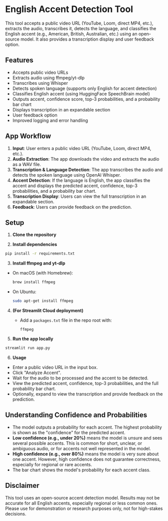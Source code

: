 # English Accent Detection Tool

This tool accepts a public video URL (YouTube, Loom, direct MP4, etc.), extracts the audio, transcribes it, detects the language, and classifies the English accent (e.g., American, British, Australian, etc.) using an open-source model. It also provides a transcription display and user feedback option.

## Features
- Accepts public video URLs
- Extracts audio using ffmpeg/yt-dlp
- Transcribes using Whisper
- Detects spoken language (supports only English for accent detection)
- Classifies English accent (using HuggingFace SpeechBrain model)
- Outputs accent, confidence score, top-3 probabilities, and a probability bar chart
- Displays transcription in an expandable section
- User feedback option
- Improved logging and error handling

## App Workflow
1. **Input**: User enters a public video URL (YouTube, Loom, direct MP4, etc.).
2. **Audio Extraction**: The app downloads the video and extracts the audio as a WAV file.
3. **Transcription & Language Detection**: The app transcribes the audio and detects the spoken language using OpenAI Whisper.
4. **Accent Detection**: If the language is English, the app classifies the accent and displays the predicted accent, confidence, top-3 probabilities, and a probability bar chart.
5. **Transcription Display**: Users can view the full transcription in an expandable section.
6. **Feedback**: Users can provide feedback on the prediction.

## Setup

1. **Clone the repository**

2. **Install dependencies**

```bash
pip install -r requirements.txt
```

3. **Install ffmpeg and yt-dlp**

- On macOS (with Homebrew):
  ```bash
  brew install ffmpeg
  ```
- On Ubuntu:
  ```bash
  sudo apt-get install ffmpeg
  ```

4. **(For Streamlit Cloud deployment)**
   - Add a `packages.txt` file in the repo root with:
     ```
     ffmpeg
     ```

5. **Run the app locally**

```bash
streamlit run app.py
```

6. **Usage**
- Enter a public video URL in the input box.
- Click "Analyze Accent".
- Wait for the audio to be processed and the accent to be detected.
- View the predicted accent, confidence, top-3 probabilities, and the full probability bar chart.
- Optionally, expand to view the transcription and provide feedback on the prediction.

## Understanding Confidence and Probabilities
- The model outputs a probability for each accent. The highest probability is shown as the "confidence" for the predicted accent.
- **Low confidence (e.g., under 20%)** means the model is unsure and sees several possible accents. This is common for short, unclear, or ambiguous audio, or for accents not well represented in the model.
- **High confidence (e.g., over 80%)** means the model is very sure about one accent. However, high confidence does not guarantee correctness, especially for regional or rare accents.
- The bar chart shows the model's probability for each accent class.

## Disclaimer
This tool uses an open-source accent detection model. Results may not be accurate for all English accents, especially regional or less common ones. Please use for demonstration or research purposes only, not for high-stakes decisions.
